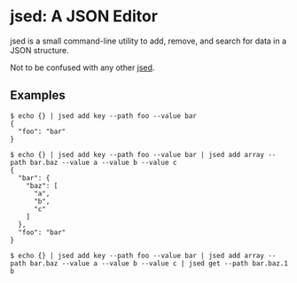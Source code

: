 # jsed: A JSON Editor

jsed is a small command-line utility to add, remove, and search for data in a JSON structure.

Not to be confused with any other [jsed](https://github.com/search?q=jsed&type=Repositories).

## Examples

```shell
$ echo {} | jsed add key --path foo --value bar
{
  "foo": "bar"
}

$ echo {} | jsed add key --path foo --value bar | jsed add array --path bar.baz --value a --value b --value c
{
  "bar": {
    "baz": [
      "a",
      "b",
      "c"
    ]
  },
  "foo": "bar"
}

$ echo {} | jsed add key --path foo --value bar | jsed add array --path bar.baz --value a --value b --value c | jsed get --path bar.baz.1
b
```
